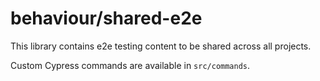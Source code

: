 # behaviour/shared-e2e

This library contains e2e testing content to be shared across all projects.

Custom Cypress commands are available in `src/commands`.

